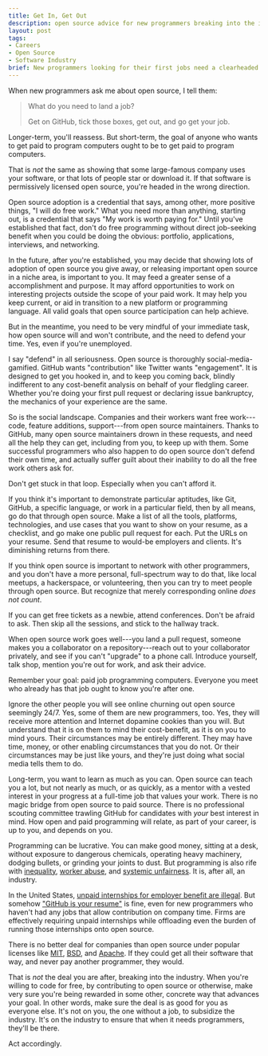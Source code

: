 ```yaml
---
title: Get In, Get Out
description: open source advice for new programmers breaking into the industry
layout: post
tags:
- Careers
- Open Source
- Software Industry
brief: New programmers looking for their first jobs need a clearheaded view of the costs and benefits of open source creds.
---
```


When new programmers ask me about open source, I tell them:

> What do you need to land a job?
>
> Get on GitHub, tick those boxes, get out, and go get your job.

Longer-term, you'll reassess.  But short-term, the goal of anyone who wants to get paid to program computers ought to be to get paid to program computers.

That is _not_ the same as showing that some large-famous company uses your software, or that lots of people star or download it.  If that software is permissively licensed open source, you're headed in the wrong direction.

Open source adoption is a credential that says, among other, more positive things, "I will do free work."  What you need more than anything, starting out, is a credential that says "My work is worth paying for."  Until you've established that fact, don't do free programming without direct job-seeking benefit when you could be doing the obvious: portfolio, applications, interviews, and networking.

In the future, after you're established, you may decide that showing lots of adoption of open source you give away, or releasing important open source in a niche area, is important to you.  It may feed a greater sense of a accomplishment and purpose.  It may afford opportunities to work on interesting projects outside the scope of your paid work.  It may help you keep current, or aid in transition to a new platform or programming language.  All valid goals that open source participation can help achieve.

But in the meantime, you need to be very mindful of your immediate task, how open source will and won't contribute, and the need to defend your time.  Yes, even if you're unemployed.

I say "defend" in all seriousness.  Open source is thoroughly social-media-gamified.  GitHub wants "contribution" like Twitter wants "engagement".  It is designed to get you hooked in, and to keep you coming back, blindly indifferent to any cost-benefit analysis on behalf of your fledgling career.  Whether you're doing your first pull request or declaring issue bankruptcy, the mechanics of your experience are the same.

So is the social landscape.  Companies and their workers want free work---code, feature additions, support---from open source maintainers.  Thanks to GitHub, many open source maintainers drown in these requests, and need all the help they can get, including from you, to keep up with them.  Some successful programmers who also happen to do open source don't defend their own time, and actually suffer guilt about their inability to do all the free work others ask for.

Don't get stuck in that loop.   Especially when you can't afford it.

If you think it's important to demonstrate particular aptitudes, like Git, GitHub, a specific language, or work in a particular field, then by all means, go do that through open source.  Make a list of all the tools, platforms, technologies, and use cases that you want to show on your resume, as a checklist, and go make one public pull request for each.  Put the URLs on your resume.  Send that resume to would-be employers and clients.  It's diminishing returns from there.

If you think open source is important to network with other programmers, and you don't have a more personal, full-spectrum way to do that, like local meetups, a hackerspace, or volunteering, then you can try to meet people through open source.  But recognize that merely corresponding online _does not count_.

If you can get free tickets as a newbie, attend conferences.  Don't be afraid to ask.  Then skip all the sessions, and stick to the hallway track.

When open source work goes well---you land a pull request, someone makes you a collaborator on a repository---reach out to your collaborator privately, and see if you can't "upgrade" to a phone call.  Introduce yourself, talk shop, mention you're out for work, and ask their advice.

Remember your goal: paid job programming computers.  Everyone you meet who already has that job ought to know you're after one.

Ignore the other people you will see online churning out open source seemingly 24/7.  Yes, some of them are new programmers, too.  Yes, they will receive more attention and Internet dopamine cookies than you will.  But understand that it is on them to mind their cost-benefit, as it is on you to mind yours.  Their circumstances may be entirely different.  They may have time, money, or other enabling circumstances that you do not.  Or their circumstances may be just like yours, and they're just doing what social media tells them to do.

Long-term, you want to learn as much as you can.  Open source can teach you a lot, but not nearly as much, or as quickly, as a mentor with a vested interest in your progress at a full-time job that values your work.  There is no magic bridge from open source to paid source.  There is no professional scouting committee trawling GitHub for candidates with _your_ best interest in mind.  How open and paid programming will relate, as part of your career, is up to you, and depends on you.

Programming can be lucrative.  You can make good money, sitting at a desk, without exposure to dangerous chemicals, operating heavy machinery, dodging bullets, or grinding your joints to dust.  But programming is also rife with [inequality](https://hired.com/page/wage-inequality-report), [worker abuse](https://venturebeat.com/2016/04/16/game-developers-must-avoid-the-wage-slave-attitude/), and [systemic unfairness](https://en.wikipedia.org/wiki/High-Tech_Employee_Antitrust_Litigation).  It is, after all, an industry.

In the United States, [unpaid internships for employer benefit are illegal](https://www.dol.gov/whd/regs/compliance/whdfs71.htm).  But somehow ["GitHub is your resume"](https://anti-pattern.com/github-is-your-resume-now) is fine, even for new programmers who haven't had any jobs that allow contribution on company time.  Firms are effectively requiring unpaid internships while offloading even the burden of running those internships onto open source.

There is no better deal for companies than open source under popular licenses like [MIT], [BSD], and [Apache].  If they could get all their software that way, and never pay another programmer, they would.

That is _not_ the deal you are after, breaking into the industry.  When you're willing to code for free, by contributing to open source or otherwise, make very sure you're being rewarded in some other, concrete way that advances your goal.  In other words, make sure the deal is as good for you as everyone else.  It's not on you, the one without a job, to subsidize the industry.  It's on the industry to ensure that when it needs programmers, they'll be there.

[Apache]: https://spdx.org/licenses/Apache-2.0.html
[BSD]: https://spdx.org/licenses/BSD-2-Clause.html
[MIT]: https://spdx.org/licenses/MIT.html

Act accordingly.
